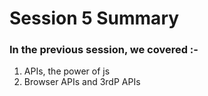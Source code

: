 # Session 5 Summary

### In the previous session, we covered :-
1. APIs, the power of js
2. Browser APIs and 3rdP APIs